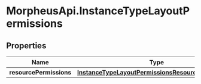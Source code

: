 # MorpheusApi.InstanceTypeLayoutPermissions

## Properties

Name | Type | Description | Notes
------------ | ------------- | ------------- | -------------
**resourcePermissions** | [**InstanceTypeLayoutPermissionsResourcePermissions**](InstanceTypeLayoutPermissionsResourcePermissions.md) |  | [optional] 



